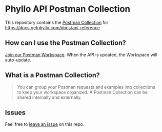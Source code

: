 # Phyllo API Postman Collection

This repository contains the [Postman Collection](/collection.json) for <https://docs.getphyllo.com/docs/api-reference>.

## How can I use the Postman Collection?

[Join our Postman Workspace](https://www.postman.com/fern-api/workspace/fern-phyllo). When the API is updated, the Workspace will auto-update.

## What is a Postman Collection?

> You can group your Postman requests and examples into collections to keep your workspace organized. A Postman Collection can be shared internally and externally.

## Issues

Feel free to [leave an issue](https://github.com/fern-phyllo/phyllo-postman) on this repo. 
